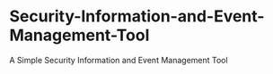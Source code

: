 # Security-Information-and-Event-Management-Tool
A Simple Security Information and Event Management Tool
